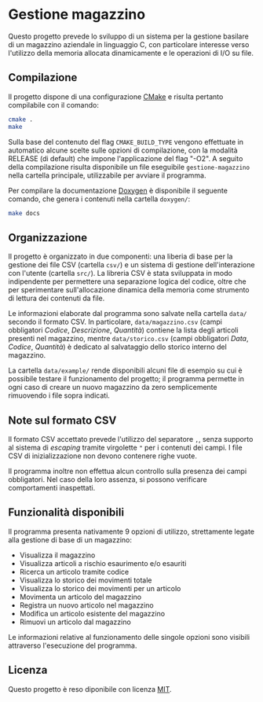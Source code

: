 # Gestione magazzino

Questo progetto prevede lo sviluppo di un sistema per la gestione basilare di un magazzino aziendale in linguaggio C, con particolare interesse verso l'utilizzo della memoria allocata dinamicamente e le operazioni di I/O su file.

## Compilazione

Il progetto dispone di una configurazione [CMake](https://cmake.org/) e risulta pertanto compilabile con il comando:
```bash
cmake .
make
```

Sulla base del contenuto del flag `CMAKE_BUILD_TYPE` vengono effettuate in automatico alcune scelte sulle opzioni di compilazione, con la modalità RELEASE (di default) che impone l'applicazione del flag "-O2".
A seguito della compilazione risulta disponibile un file eseguibile `gestione-magazzino` nella cartella principale, utilizzabile per avviare il programma.

Per compilare la documentazione [Doxygen](https://www.doxygen.nl/index.html) è disponibile il seguente comando, che genera i contenuti nella cartella `doxygen/`:
```bash
make docs
```

## Organizzazione

Il progetto è organizzato in due componenti: una liberia di base per la gestione dei file CSV (cartella `csv/`) e un sistema di gestione dell'interazione con l'utente (cartella `src/`).
La libreria CSV è stata sviluppata in modo indipendente per permettere una separazione logica del codice, oltre che per sperimentare sull'allocazione dinamica della memoria come strumento di lettura dei contenuti da file.

Le informazioni elaborate dal programma sono salvate nella cartella `data/` secondo il formato CSV.
In particolare, `data/magazzino.csv` (campi obbligatori *Codice*, *Descrizione*, *Quantità*) contiene la lista degli articoli presenti nel magazzino, mentre `data/storico.csv` (campi obbligatori *Data*, *Codice*, *Quantità*) è dedicato al salvataggio dello storico interno del magazzino.

La cartella `data/example/` rende disponibili alcuni file di esempio su cui è possibile testare il funzionamento del progetto; il programma permette in ogni caso di creare un nuovo magazzino da zero semplicemente rimuovendo i file sopra indicati.

## Note sul formato CSV

Il formato CSV accettato prevede l'utilizzo del separatore `,`, senza supporto al sistema di *escaping* tramite virgolette `"` per i contenuti dei campi. I file CSV di inizializzazione non devono contenere righe vuote.

Il programma inoltre non effettua alcun controllo sulla presenza dei campi obbligatori. Nel caso della loro assenza, si possono verificare comportamenti inaspettati.

## Funzionalità disponibili

Il programma presenta nativamente 9 opzioni di utilizzo, strettamente legate alla gestione di base di un magazzino:
 - Visualizza il magazzino
 - Visualizza articoli a rischio esaurimento e/o esauriti
 - Ricerca un articolo tramite codice
 - Visualizza lo storico dei movimenti totale
 - Visualizza lo storico dei movimenti per un articolo
 - Movimenta un articolo del magazzino
 - Registra un nuovo articolo nel magazzino
 - Modifica un articolo esistente del magazzino
 - Rimuovi un articolo dal magazzino

Le informazioni relative al funzionamento delle singole opzioni sono visibili attraverso l'esecuzione del programma.

## Licenza

Questo progetto è reso diponibile con licenza [MIT](https://github.com/Dasc3er/gestione-magazzino/blob/master/LICENSE).
